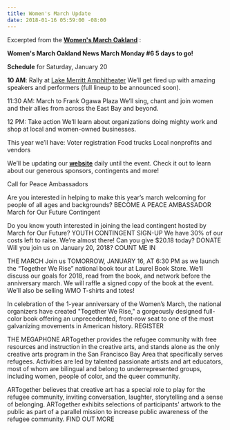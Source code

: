 ```yaml
---
title: Women's March Update
date: 2018-01-16 05:59:00 -08:00
---
```


Excerpted from the [**Women's March Oakland**](https://womensmarchoakland.org/) :
 
 
**Women's March Oakland News
March Monday #6
5 days to go!**

**Schedule** for Saturday, January 20

**10 AM**: Rally at [Lake Merritt Amphitheater](https://350bayarea.org/venue/lake-merritt-amphitheater)
We’ll get fired up with amazing speakers and performers
(full lineup to be announced soon).

11:30 AM: March to Frank Ogawa Plaza
We’ll sing, chant and join women and their allies
from across the East Bay and beyond.

12 PM: Take action
We’ll learn about organizations doing mighty work
and shop at local and women-owned businesses.

This year we’ll have:
Voter registration
Food trucks
Local nonprofits and vendors

We’ll be updating our [**website**](https://womensmarchoakland.org/) daily until the event.
Check it out to learn about our generous sponsors, contingents and more!


Call for Peace Ambassadors

Are you interested in helping to make this year’s march
welcoming for people of all ages and backgrounds?
BECOME A PEACE AMBASSADOR
March for Our Future Contingent

Do you know youth interested in joining the lead contingent
hosted by March for Our Future?
YOUTH CONTINGENT SIGN-UP
We have 30% of our costs left to raise. We’re almost there!
Can you give $20.18 today?
DONATE
Will you join us on January 20, 2018?
COUNT ME IN

THE MARCH
Join us TOMORROW, JANUARY 16, AT 6:30 PM as we launch the “Together We Rise” national book tour at Laurel Book Store. We’ll discuss our goals for 2018, read from the book, and network before the anniversary march. We will raffle a signed copy of the book at the event. We’ll also be selling WMO T-shirts and totes!

In celebration of the 1-year anniversary of the Women’s March, the national organizers have created "Together We Rise," a gorgeously designed full-color book offering an unprecedented, front-row seat to one of the most galvanizing movements in American history.
REGISTER

 

THE MEGAPHONE
ARTogether provides the refugee community with free resources and instruction in the creative arts, and stands alone as the only creative arts program in the San Francisco Bay Area that specifically serves refugees. Activities are led by talented passionate artists and art educators, most of whom are bilingual and belong to underrepresented groups, including women, people of color, and the queer community.

ARTogether believes that creative art has a special role to play for the refugee community, inviting conversation, laughter, storytelling and a sense of belonging. ARTogether exhibits selections of participants’ artwork to the public as part of a parallel mission to increase public awareness of the refugee community.
FIND OUT MORE


